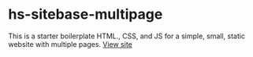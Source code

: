 # hs-sitebase-multipage
This is a starter boilerplate HTML., CSS, and JS for a simple, small, static website with multiple pages.
[View site](httpps://hannashibata.github.io/hs-sitebase-multipage)
